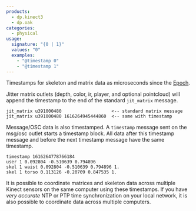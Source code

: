 ```yaml
---
products:
  - dp.kinect3
  - dp.oak
categories:
  - physical
usage:
  signature: "{0 | 1}"
  values: "0"
  examples:
    - "@timestamp 0"
    - "@timestamp 1"
---
```


Timestamps for skeleton and matrix data as microseconds
since the [Epoch](https://en.wikipedia.org/wiki/Unix_time).

Jitter matrix outlets (depth, color, ir, player, and optional pointcloud) will
append the timestamp to the end of the standard `jit_matrix` message.

```
jit_matrix u391000480                   <-- standard matrix message
jit_matrix u391000480 1616264945444860  <-- same with timestamp
```

Message/OSC data is also timestamped. A `timestamp` message sent on the
msg/osc outlet starts a timestamp block. All data after this timestamp message and
before the next timestamp message have the same timestamp.

```
timestamp 1616264778766184
user 1 0.092804 -0.510639 0.794896
skel 1 waist 0.092804 -0.510639 0.794896 1.
skel 1 torso 0.113126 -0.20709 0.847535 1.
```

It is possible to coordinate matrices and skeleton data across multiple
Kinect sensors on the same computer using these timestamps. If you have
*very accurate* NTP or PTP time synchronization on your local network,
it is also possible to coordinate data across multiple computers.
